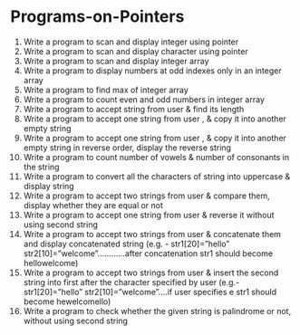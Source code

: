 # Programs-on-Pointers


1. Write a program to scan and display integer using pointer<br>
2. Write a program to scan and display character using pointer<br>
3. Write a program to scan and display integer array<br>
4. Write a program to display numbers at odd indexes only in an integer array<br>
5. Write a program to find max of integer array<br>
6. Write a program to count even and odd numbers in integer array<br>
7. Write a program to accept string from user & find its length<br>
8. Write a program to accept one string from user , & copy it into another empty string<br>
9. Write a program to accept one string from user , & copy it into another empty string in reverse
order, display the reverse string<br>
10. Write a program to count number of vowels & number of consonants in the string<br>
11. Write a program to convert all the characters of string into uppercase & display string<br>
12. Write a program to accept two strings from user & compare them, display whether they are
equal or not<br>
13. Write a program to accept one string from user & reverse it without using second string<br>
14. Write a program to accept two strings from user & concatenate them and display concatenated
string (e.g. - str1[20]=”hello” str2[10]=”welcome”…………after concatenation str1 should
become hellowelcome)<br>
15. Write a program to accept two strings from user & insert the second string into first after the
character specified by user (e.g.- str1[20]=”hello” str2[10]=”welcome”….if user specifies e
str1 should become hewelcomello)<br>
16. Write a program to check whether the given string is palindrome or not, without using second
string<br>
